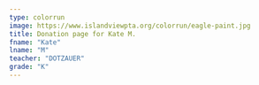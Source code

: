 ```yaml
---
type: colorrun
image: https://www.islandviewpta.org/colorrun/eagle-paint.jpg
title: Donation page for Kate M.
fname: "Kate"
lname: "M"
teacher: "DOTZAUER"
grade: "K"
---
```

